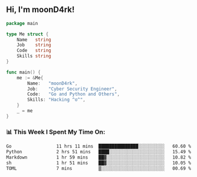 <h2> Hi, I'm moonD4rk!</h2>

```go
package main

type Me struct {
	Name   string
	Job    string
	Code   string
	Skills string
}

func main() {
	me := &Me{
		Name:   "moonD4rk",
		Job:    "Cyber Security Engineer",
		Code:   "Go and Python and Others",
		Skills: "Hacking ^o^",
	}
	_ = me
}
```

<h3>📊 This Week I Spent My Time On:</h3>
<!-- <img align='right' src="https://github-readme-stats.vercel.app/api?username=moond4rk&show_icons=true&theme=radical", width="300" height="150"> -->

<!--START_SECTION:waka-->

```txt
Go                 11 hrs 11 mins  ███████████████░░░░░░░░░░   60.60 %
Python             2 hrs 51 mins   ████░░░░░░░░░░░░░░░░░░░░░   15.49 %
Markdown           1 hr 59 mins    ██▓░░░░░░░░░░░░░░░░░░░░░░   10.82 %
sh                 1 hr 51 mins    ██▓░░░░░░░░░░░░░░░░░░░░░░   10.05 %
TOML               7 mins          ▒░░░░░░░░░░░░░░░░░░░░░░░░   00.69 %
```

<!--END_SECTION:waka-->

